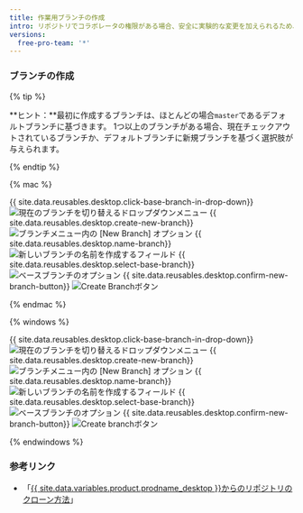 ```yaml
---
title: 作業用ブランチの作成
intro: リポジトリでコラボレータの権限がある場合、安全に実験的な変更を加えられるため、リポジトリのデフォルトブランチに基づいて、ブランチを作成することができます。
versions:
  free-pro-team: '*'
---
```


### ブランチの作成

{% tip %}

**ヒント：**最初に作成するブランチは、ほとんどの場合`master`であるデフォルトブランチに基づきます。 1つ以上のブランチがある場合、現在チェックアウトされているブランチか、デフォルトブランチに新規ブランチを基づく選択肢が与えられます。

{% endtip %}

{% mac %}

{{ site.data.reusables.desktop.click-base-branch-in-drop-down}}
  ![現在のブランチを切り替えるドロップダウンメニュー](/assets/images/help/desktop/click-branch-in-drop-down-mac.png)
{{ site.data.reusables.desktop.create-new-branch}}
  ![ブランチメニュー内の [New Branch] オプション](/assets/images/help/desktop/new-branch-button-mac.png)
{{ site.data.reusables.desktop.name-branch}}
  ![新しいブランチの名前を作成するフィールド](/assets/images/help/desktop/create-branch-name-mac.png)
{{ site.data.reusables.desktop.select-base-branch}}
  ![ベースブランチのオプション](/assets/images/help/desktop/create-branch-choose-branch-mac.png)
{{ site.data.reusables.desktop.confirm-new-branch-button}}
  ![Create Branchボタン](/assets/images/help/desktop/create-branch-button-mac.png)

{% endmac %}

{% windows %}

{{ site.data.reusables.desktop.click-base-branch-in-drop-down}}
  ![現在のブランチを切り替えるドロップダウンメニュー](/assets/images/help/desktop/click-branch-in-drop-down-win.png)
{{ site.data.reusables.desktop.create-new-branch}}
  ![ブランチメニュー内の [New Branch] オプション](/assets/images/help/desktop/new-branch-button-win.png)
{{ site.data.reusables.desktop.name-branch}}
  ![新しいブランチの名前を作成するフィールド](/assets/images/help/desktop/create-branch-name-win.png)
{{ site.data.reusables.desktop.select-base-branch}}
  ![ベースブランチのオプション](/assets/images/help/desktop/create-branch-choose-branch-win.png)
{{ site.data.reusables.desktop.confirm-new-branch-button}}
  ![Create branchボタン](/assets/images/help/desktop/create-branch-button-win.png)

{% endwindows %}

### 参考リンク

- 「[{{ site.data.variables.product.prodname_desktop }}からのリポジトリのクローン方法](/desktop/guides/contributing-to-projects/cloning-a-repository-from-github-to-github-desktop)」
